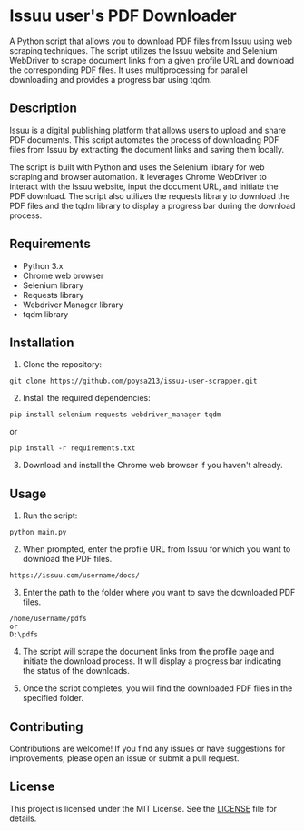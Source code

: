 # Issuu user's PDF Downloader

A Python script that allows you to download PDF files from Issuu using web scraping techniques. The script utilizes the Issuu website and Selenium WebDriver to scrape document links from a given profile URL and download the corresponding PDF files. It uses multiprocessing for parallel downloading and provides a progress bar using tqdm.

## Description

Issuu is a digital publishing platform that allows users to upload and share PDF documents. This script automates the process of downloading PDF files from Issuu by extracting the document links and saving them locally.

The script is built with Python and uses the Selenium library for web scraping and browser automation. It leverages Chrome WebDriver to interact with the Issuu website, input the document URL, and initiate the PDF download. The script also utilizes the requests library to download the PDF files and the tqdm library to display a progress bar during the download process.

## Requirements

- Python 3.x
- Chrome web browser
- Selenium library
- Requests library
- Webdriver Manager library
- tqdm library

## Installation

1. Clone the repository:

```
git clone https://github.com/poysa213/issuu-user-scrapper.git
```

2. Install the required dependencies:

```
pip install selenium requests webdriver_manager tqdm
```
or 

```
pip install -r requirements.txt
```

3. Download and install the Chrome web browser if you haven't already.

## Usage

1. Run the script:

```
python main.py
```

2. When prompted, enter the profile URL from Issuu for which you want to download the PDF files.
```
https://issuu.com/username/docs/
```


3. Enter the path to the folder where you want to save the downloaded PDF files.
```
/home/username/pdfs
or
D:\pdfs
```


4. The script will scrape the document links from the profile page and initiate the download process. It will display a progress bar indicating the status of the downloads.

5. Once the script completes, you will find the downloaded PDF files in the specified folder.

## Contributing

Contributions are welcome! If you find any issues or have suggestions for improvements, please open an issue or submit a pull request.

## License

This project is licensed under the MIT License. See the [LICENSE](LICENSE) file for details.
